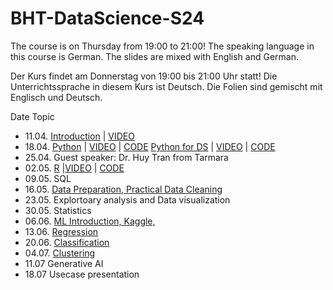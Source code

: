 # BHT-DataScience-S24

The course is on Thursday from 19:00 to 21:00! The speaking language in this course is German. The slides are mixed with English and German.

Der Kurs findet am Donnerstag von 19:00 bis 21:00 Uhr statt! Die Unterrichtssprache in diesem Kurs ist Deutsch. Die Folien sind gemischt mit Englisch und Deutsch.

Date Topic

* 11.04. [Introduction](https://miro.com/app/board/uXjVO-23Bog=/?share_link_id=260284173459)  | [VIDEO](https://bbb-scalelite.bht-berlin.de/playback/presentation/2.3/0a7bb114d2978053b08ef1a92f446820b08317e9-1681404751269)
* 18.04. [Python](https://miro.com/app/board/uXjVMdYMdH4=/?share_link_id=963898543783) | [VIDEO](https://bbb-scalelite.bht-berlin.de/playback/presentation/2.3/0a7bb114d2978053b08ef1a92f446820b08317e9-1682614351618) | [CODE](/python) [Python for DS](https://miro.com/app/board/uXjVO5ML9R0=/?share_link_id=96512781307) | [VIDEO](https://bbb-scalelite.bht-berlin.de/playback/presentation/2.3/0a7bb114d2978053b08ef1a92f446820b08317e9-1683219520202) | [CODE](/python-DS)
* 25.04.  Guest speaker: Dr. Huy Tran from Tarmara
* 02.05.  [R](https://miro.com/app/board/uXjVO3ukZn8=/?share_link_id=159651251863) |[VIDEO](https://bbb-scalelite.bht-berlin.de/playback/presentation/2.3/0a7bb114d2978053b08ef1a92f446820b08317e9-1683824257286) | [CODE](/R_learning)
* 09.05. SQL
* 16.05. [Data Preparation, Practical Data Cleaning](https://miro.com/app/board/uXjVOz7P-_o=/?share_link_id=509968372840) 
* 23.05. Explortoary analysis and Data visualization
* 30.05. Statistics
* 06.06. [ML Introduction, Kaggle, ](https://miro.com/app/board/uXjVO19q2PE=/?share_link_id=477884957729)
* 13.06. [Regression](https://miro.com/app/board/uXjVOviVUz0=/?share_link_id=913790249548)
* 20.06. [Classification](https://miro.com/app/board/uXjVOuNobf8=/?share_link_id=12016369354)
* 04.07. [Clustering](https://miro.com/app/board/uXjVOrUdLD8=/?share_link_id=879427890678)
* 11.07  Generative AI
* 18.07 Usecase presentation
